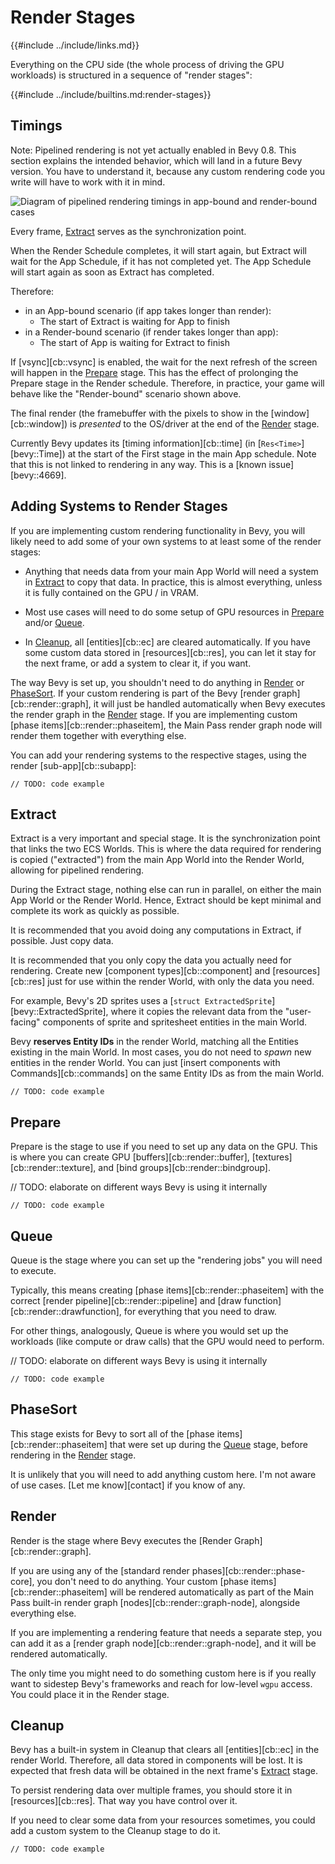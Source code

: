 # Render Stages

{{#include ../include/links.md}}

Everything on the CPU side (the whole process of driving the GPU workloads)
is structured in a sequence of "render stages":

{{#include ../include/builtins.md:render-stages}}

## Timings

Note: Pipelined rendering is not yet actually enabled in Bevy 0.8. This section
explains the intended behavior, which will land in a future Bevy version. You
have to understand it, because any custom rendering code you write will have to
work with it in mind.

![Diagram of pipelined rendering timings in app-bound and render-bound cases](/img/pipelined-rendering.png)

Every frame, [Extract](#extract) serves as the synchronization point.

When the Render Schedule completes, it will start again, but Extract will
wait for the App Schedule, if it has not completed yet. The App Schedule
will start again as soon as Extract has completed.

Therefore:
 - in an App-bound scenario (if app takes longer than render):
   - The start of Extract is waiting for App to finish
 - in a Render-bound scenario (if render takes longer than app):
   - The start of App is waiting for Extract to finish

If [vsync][cb::vsync] is enabled, the wait for the next refresh of the
screen will happen in the [Prepare](#prepare) stage. This has the effect of
prolonging the Prepare stage in the Render schedule. Therefore, in practice,
your game will behave like the "Render-bound" scenario shown above.

The final render (the framebuffer with the pixels to show in the
[window][cb::window]) is *presented* to the OS/driver at the end of the
[Render](#render) stage.

Currently Bevy updates its [timing information][cb::time] (in [`Res<Time>`][bevy::Time])
at the start of the First stage in the main App schedule. Note that this is not linked
to rendering in any way. This is a [known issue][bevy::4669].

## Adding Systems to Render Stages

If you are implementing custom rendering functionality in Bevy, you will likely
need to add some of your own systems to at least some of the render stages:

 - Anything that needs data from your main App World will need a system in
   [Extract](#extract) to copy that data. In practice, this is almost everything,
   unless it is fully contained on the GPU / in VRAM.

 - Most use cases will need to do some setup of GPU resources
   in [Prepare](#prepare) and/or [Queue](#queue).

 - In [Cleanup](#cleanup), all [entities][cb::ec] are cleared automatically.
   If you have some custom data stored in [resources][cb::res], you can let it
   stay for the next frame, or add a system to clear it, if you want.

The way Bevy is set up, you shouldn't need to do anything in [Render](#render)
or [PhaseSort](#phasesort). If your custom rendering is part of the Bevy
[render graph][cb::render::graph], it will just be handled automatically
when Bevy executes the render graph in the [Render](#render) stage. If you
are implementing custom [phase items][cb::render::phaseitem], the Main Pass
render graph node will render them together with everything else.

You can add your rendering systems to the respective stages, using the render
[sub-app][cb::subapp]:

```
// TODO: code example
```

## Extract

Extract is a very important and special stage. It is the synchronization
point that links the two ECS Worlds. This is where the data required for
rendering is copied ("extracted") from the main App World into the Render
World, allowing for pipelined rendering.

During the Extract stage, nothing else can run in parallel, on either the
main App World or the Render World. Hence, Extract should be kept minimal
and complete its work as quickly as possible.

It is recommended that you avoid doing any computations in Extract, if
possible. Just copy data.

It is recommended that you only copy the data you actually need for rendering.
Create new [component types][cb::component] and [resources][cb::res] just
for use within the render World, with only the data you need.

For example, Bevy's 2D sprites uses a [`struct
ExtractedSprite`][bevy::ExtractedSprite], where it copies the relevant data
from the "user-facing" components of sprite and spritesheet entities in the
main World.

Bevy **reserves Entity IDs** in the render World, matching all the Entities
existing in the main World. In most cases, you do not need to *spawn*
new entities in the render World. You can just [insert components with
Commands][cb::commands] on the same Entity IDs as from the main World.

```
// TODO: code example
```

## Prepare

Prepare is the stage to use if you need to set up any data on the
GPU. This is where you can create GPU [buffers][cb::render::buffer],
[textures][cb::render::texture], and [bind groups][cb::render::bindgroup].

// TODO: elaborate on different ways Bevy is using it internally

```
// TODO: code example
```

## Queue

Queue is the stage where you can set up the "rendering jobs" you will need to
execute.

Typically, this means creating [phase items][cb::render::phaseitem]
with the correct [render pipeline][cb::render::pipeline] and [draw
function][cb::render::drawfunction], for everything that you need to draw.

For other things, analogously, Queue is where you would set up the workloads
(like compute or draw calls) that the GPU would need to perform.

// TODO: elaborate on different ways Bevy is using it internally

```
// TODO: code example
```

## PhaseSort

This stage exists for Bevy to sort all of the [phase
items][cb::render::phaseitem] that were set up during the [Queue](#queue)
stage, before rendering in the [Render](#render) stage.

It is unlikely that you will need to add anything custom here. I'm not aware
of use cases. [Let me know][contact] if you know of any.

## Render

Render is the stage where Bevy executes the [Render Graph][cb::render::graph].

If you are using any of the [standard render phases][cb::render::phase-core],
you don't need to do anything. Your custom [phase items][cb::render::phaseitem]
will be rendered automatically as part of the Main Pass built-in render graph
[nodes][cb::render::graph-node], alongside everything else.

If you are implementing a rendering feature that needs a separate step, you
can add it as a [render graph node][cb::render::graph-node], and it will be
rendered automatically.

The only time you might need to do something custom here is if you really
want to sidestep Bevy's frameworks and reach for low-level `wgpu` access.
You could place it in the Render stage.

## Cleanup

Bevy has a built-in system in Cleanup that clears all [entities][cb::ec] in
the render World. Therefore, all data stored in components will be lost.
It is expected that fresh data will be obtained in the next frame's
[Extract](#extract) stage.

To persist rendering data over multiple frames, you should store it in
[resources][cb::res]. That way you have control over it.

If you need to clear some data from your resources sometimes, you could
add a custom system to the Cleanup stage to do it.

```
// TODO: code example
```


